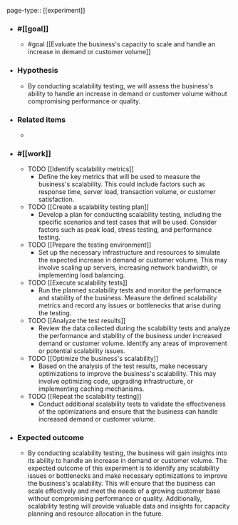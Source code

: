 page-type:: [[experiment]]



  - ### #[[goal]]
    - #goal [[Evaluate the business's capacity to scale and handle an increase in demand or customer volume]]
  - ### Hypothesis
    - By conducting scalability testing, we will assess the business's ability to handle an increase in demand or customer volume without compromising performance or quality.
  - ### Related items
    - 
  - ### #[[work]]
    - TODO [[Identify scalability metrics]]
      - Define the key metrics that will be used to measure the business's scalability. This could include factors such as response time, server load, transaction volume, or customer satisfaction.
    - TODO [[Create a scalability testing plan]]
      - Develop a plan for conducting scalability testing, including the specific scenarios and test cases that will be used. Consider factors such as peak load, stress testing, and performance testing.
    - TODO [[Prepare the testing environment]]
      - Set up the necessary infrastructure and resources to simulate the expected increase in demand or customer volume. This may involve scaling up servers, increasing network bandwidth, or implementing load balancing.
    - TODO [[Execute scalability tests]]
      - Run the planned scalability tests and monitor the performance and stability of the business. Measure the defined scalability metrics and record any issues or bottlenecks that arise during the testing.
    - TODO [[Analyze the test results]]
      - Review the data collected during the scalability tests and analyze the performance and stability of the business under increased demand or customer volume. Identify any areas of improvement or potential scalability issues.
    - TODO [[Optimize the business's scalability]]
      - Based on the analysis of the test results, make necessary optimizations to improve the business's scalability. This may involve optimizing code, upgrading infrastructure, or implementing caching mechanisms.
    - TODO [[Repeat the scalability testing]]
      - Conduct additional scalability tests to validate the effectiveness of the optimizations and ensure that the business can handle increased demand or customer volume.
  - ### Expected outcome
    - By conducting scalability testing, the business will gain insights into its ability to handle an increase in demand or customer volume. The expected outcome of this experiment is to identify any scalability issues or bottlenecks and make necessary optimizations to improve the business's scalability. This will ensure that the business can scale effectively and meet the needs of a growing customer base without compromising performance or quality. Additionally, scalability testing will provide valuable data and insights for capacity planning and resource allocation in the future.

